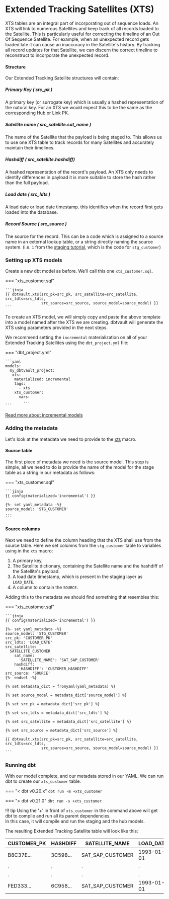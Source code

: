 # Extended Tracking Satellites (XTS)

XTS tables are an integral part of incorporating out of sequence loads. An XTS will link to numerous Satellites and keep track of all records loaded to the Satellite. This is particularly useful for correcting the timeline of an Out Of Sequence Satellite.
For example, when an unexpected record gets loaded late it can cause an inaccuracy in the Satellite's history. By tracking all record updates for that Satellite, we can discern the correct timeline to reconstruct to incorporate the unexpected record.

#### Structure

Our Extended Tracking Satellite structures will contain:

##### Primary Key ( src_pk )
A primary key (or surrogate key) which is usually a hashed representation of the natural key. For an XTS we would expect this to be the same as the corresponding Hub or Link PK.

##### Satellite name ( src_satellite.sat_name )
The name of the Satellite that the payload is being staged to. This allows us to use one XTS table to track records for many Satellites and accurately maintain their timelines.

##### Hashdiff ( src_satellite.hashdiff)
A hashed representation of the record's payload. An XTS only needs to identify differences in payload it is more suitable to store the hash rather than the full payload.

##### Load date ( src_ldts )
A load date or load date timestamp. this identifies when the record first gets loaded into the database.

##### Record Source ( src_source )
The source for the record. This can be a code which is assigned to a source name in an external lookup table, 
or a string directly naming the source system.
(i.e. `1` from the [staging tutorial](tut_staging.md#adding-the-metadata), 
which is the code for `stg_customer`)
    
### Setting up XTS models

Create a new dbt model as before. We'll call this one `xts_customer.sql`. 

=== "xts_customer.sql"

    ```jinja
    {{ dbtvault.xts(src_pk=src_pk, src_satellite=src_satellite, src_ldts=src_ldts,
                    src_source=src_source, source_model=source_model) }}
    ```

To create an XTS model, we will simply copy and paste the above template into a model named after the XTS we are creating. dbtvault will generate the XTS using parameters provided in the next steps.

We recommend setting the `incremental` materialization on all of your Extended Tracking Satellites using the `dbt_project.yml` file:

=== "dbt_project.yml"

    ```yaml
    models:
      my_dbtvault_project:
       xts:
        materialized: incremental
        tags:
          - xts
        xts_customer:
          vars:
            ...
    ```

[Read more about incremental models](https://docs.getdbt.com/docs/building-a-dbt-project/building-models/configuring-incremental-models/)

### Adding the metadata

Let's look at the metadata we need to provide to the [xts](../macros.md#xts) macro.

#### Source table

The first piece of metadata we need is the source model. This step is simple,
all we need to do is provide the name of the model for the stage table as a string in our metadata as follows:

=== "xts_customer.sql"

    ```jinja
    {{ config(materialized='incremental') }}
    
    {%- set yaml_metadata -%}
    source_model: 'STG_CUSTOMER'
    ...
    ```

#### Source columns

Next we need to define the column heading that the XTS shall use from the source table.
Here we set columns from the `stg_customer` table to variables using in the `xts` macro:

1. A primary key,
2. The Satellite dictionary, containing the Satellite name and the hashdiff of the Satellite's payload.
3. A load date timestamp, which is present in the staging layer as `LOAD_DATE`.
4. A column to contain the `SOURCE`.

Adding this to the metadata we should find something that resembles this:

=== "xts_customer.sql"

    ```jinja
    {{ config(materialized='incremental') }}
    
    {%- set yaml_metadata -%}
    source_model: 'STG_CUSTOMER'
    src_pk: 'CUSTOMER_PK'
    src_ldts: 'LOAD_DATE'
    src_satellite:
      SATELLITE_CUSTOMER
        sat_name:
          'SATELLITE_NAME': 'SAT_SAP_CUSTOMER'
        hashdiff:                
          'HASHDIFF': 'CUSTOMER_HASHDIFF'
    src_source: 'SOURCE'
    {%- endset -%}
    
    {% set metadata_dict = fromyaml(yaml_metadata) %}
 
    {% set source_model = metadata_dict['source_model'] %}
    
    {% set src_pk = metadata_dict['src_pk'] %}
    
    {% set src_ldts = metadata_dict['src_ldts'] %}
    
    {% set src_satellite = metadata_dict['src_satellite'] %}

    {% set src_source = metadata_dict['src_source'] %}

    {{ dbtvault.xts(src_pk=src_pk, src_satellite=src_satellite, src_ldts=src_ldts,
                    src_source=src_source, source_model=source_model) }}
    ```

### Running dbt

With our model complete, and our metadata stored in our YAML. We can run dbt to create our `xts_customer` table.

=== "< dbt v0.20.x"
    `dbt run -m +xts_customer`

=== "> dbt v0.21.0"
    `dbt run -s +xts_customer`

!!! tip
    Using the '+' in front of `xts_customer` in the command above will get dbt to compile and run all its parent dependencies.  
    In this case, it will compile and run the staging and the hub models.
    
The resulting Extended Tracking Satellite table will look like this:

| CUSTOMER_PK | HASHDIFF | SATELLITE_NAME   | LOAD_DATE  | SOURCE |
|-------------|----------|------------------|------------|--------|
| B8C37E...   | 3C598... | SAT_SAP_CUSTOMER | 1993-01-01 | *      |
| .           | .        | .                | .          | .      |
| .           | .        | .                | .          | .      |
| FED333...   | 6C958... | SAT_SAP_CUSTOMER | 1993-01-01 | *      |